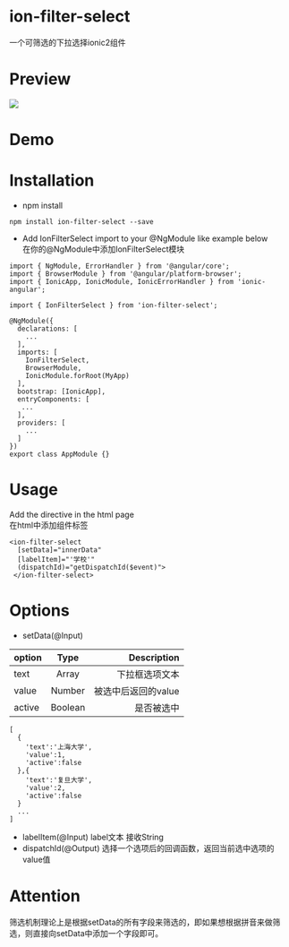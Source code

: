 # ion-filter-select
一个可筛选的下拉选择ionic2组件

# Preview
![](http://7q59gj.com1.z0.glb.clouddn.com/zhaoxi.gif?imageView2/2/w/200)  

# Demo

# Installation
+ npm install  
```
npm install ion-filter-select --save
```
+ Add IonFilterSelect import to your @NgModule like example below  
在你的@NgModule中添加IonFilterSelect模块
```
import { NgModule, ErrorHandler } from '@angular/core';
import { BrowserModule } from '@angular/platform-browser';
import { IonicApp, IonicModule, IonicErrorHandler } from 'ionic-angular';

import { IonFilterSelect } from 'ion-filter-select';

@NgModule({
  declarations: [
    ...
  ],
  imports: [
    IonFilterSelect,
    BrowserModule,
    IonicModule.forRoot(MyApp)
  ],
  bootstrap: [IonicApp],
  entryComponents: [
   ...
  ],
  providers: [
    ...
  ]
})
export class AppModule {}
```
# Usage
Add the directive in the html page  
在html中添加组件标签
```
<ion-filter-select 
  [setData]="innerData" 
  [labelItem]="'学校'" 
  (dispatchId)="getDispatchId($event)">
 </ion-filter-select>
```
# Options
+ setData(@Input)

|option         | Type           | Description  |
| ------------- |:--------------:| ------------:|
| text      | Array | 下拉框选项文本 |
| value     | Number      |  被选中后返回的value |
| active | Boolean     |   是否被选中 |

```
[
  {
    'text':'上海大学',
    'value':1,
    'active':false
  },{
    'text':'复旦大学',
    'value':2,
    'active':false
  }
  ...
]
```
+ labelItem(@Input)
label文本 接收String
+ dispatchId(@Output)
选择一个选项后的回调函数，返回当前选中选项的value值

# Attention
筛选机制理论上是根据setData的所有字段来筛选的，即如果想根据拼音来做筛选，则直接向setData中添加一个字段即可。
